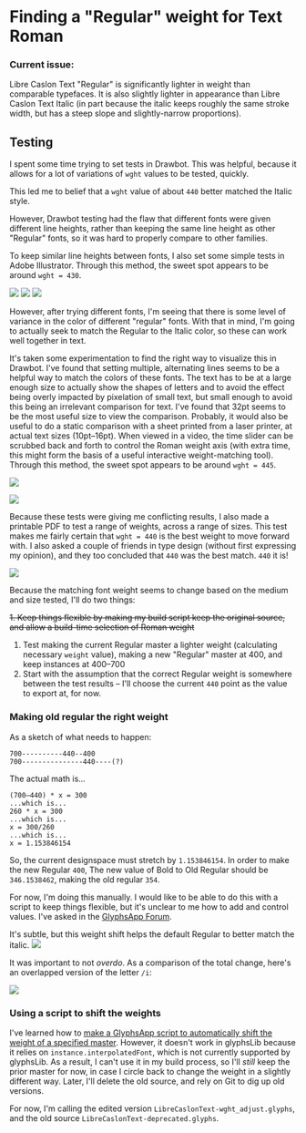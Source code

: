 # Finding a "Regular" weight for Text Roman

### Current issue:

Libre Caslon Text "Regular" is significantly lighter in weight than comparable typefaces. It is also slightly lighter in appearance than Libre Caslon Text Italic (in part because the italic keeps roughly the same stroke width, but has a steep slope and slightly-narrow proportions).

## Testing

I spent some time trying to set tests in Drawbot. This was helpful, because it allows for a lot of variations of `wght` values to be tested, quickly.

This led me to belief that a `wght` value of about `440` better matched the Italic style.

However, Drawbot testing had the flaw that different fonts were given different line heights, rather than keeping the same line height as other "Regular" fonts, so it was hard to properly compare to other families.

To keep similar line heights between fonts, I also set some simple tests in Adobe Illustrator. Through this method, the sweet spot appears to be around `wght = 430`.

![](assets/libre-caslon-reg_wght-test-01.png)
![](assets/libre-caslon-reg_wght-test-03.png)
![](assets/libre-caslon-reg_wght-test-04.png)

However, after trying different fonts, I'm seeing that there is some level of variance in the color of different "regular" fonts. With that in mind, I'm going to actually seek to match the Regular to the Italic color, so these can work well together in text. 

It's taken some experimentation to find the right way to visualize this in Drawbot. I've found that setting multiple, alternating lines seems to be a helpful way to match the colors of these fonts. The text has to be at a large enough size to actually show the shapes of letters and to avoid the effect being overly impacted by pixelation of small text, but small enough to avoid this being an irrelevant comparison for text. I've found that 32pt seems to be the most useful size to view the comparison. Probably, it would also be useful to do a static comparison with a sheet printed from a laser printer, at actual text sizes (10pt–16pt). When viewed in a video, the time slider can be scrubbed back and forth to control the Roman weight axis (with extra time, this might form the basis of a useful interactive weight-matching tool). Through this method, the sweet spot appears to be around `wght = 445`.

![](assets/weight-test-roman_italic-noblur-big-111918.gif)

![](assets/libre-caslon-finding_reg_wght.gif)

Because these tests were giving me conflicting results, I also made a printable PDF to test a range of weights, across a range of sizes. This test makes me fairly certain that `wght = 440` is the best weight to move forward with. I also asked a couple of friends in type design (without first expressing my opinion), and they too concluded that `440` was the best match. `440` it is!

![](assets/weight-test-one_page-printed-112018.jpg)


Because the matching font weight seems to change based on the medium and size tested, I'll do two things:

~~1. Keep things flexible by making my build script keep the original source, and allow a build-time selection of Roman weight~~
1. Test making the current Regular master a lighter weight (calculating necessary `weight` value), making a new "Regular" master at 400, and keep instances at 400–700
2. Start with the assumption that the correct Regular weight is somewhere between the test results – I'll choose the current `440` point as the value to export at, for now. 

### Making old regular the right weight

As a sketch of what needs to happen:

```
700----------440--400
700---------------440----(?)
```

The actual math is...
```
(700–440) * x = 300
...which is...
260 * x = 300
...which is...
x = 300/260
...which is...
x = 1.153846154
```

So, the current designspace must stretch by `1.153846154`. In order to make the new Regular `400`, The new value of Bold to Old Regular should be `346.1538462`, making the old regular `354`.

For now, I'm doing this manually. I would like to be able to do this with a script to keep things flexible, but it's unclear to me how to add and control values. I've asked in the [GlyphsApp Forum](https://forum.glyphsapp.com/t/how-might-i-trigger-instance-as-master-from-the-api/9976). 

It's subtle, but this weight shift helps the default Regular to better match the italic. 
![](assets/2018-11-20-22-50-46.png)

It was important to not *overdo*. As a comparison of the total change, here's an overlapped version of the letter `/i`:

![](assets/2018-11-21-11-40-42.png)

### Using a script to shift the weights

I've learned how to [make a GlyphsApp script to automatically shift the weight of a specified master](https://github.com/thundernixon/glyphs_scripts/blob/10a7f17fe88c250c8c5871493990a03b55e5329a/add-new-master-at-interp-weight.py). However, it doesn't work in glyphsLib because it relies on `instance.interpolatedFont`, which is not currently supported by glyphsLib. As a result, I can't use it in my build process, so I'll *still* keep the prior master for now, in case I circle back to change the weight in a slightly different way. Later, I'll delete the old source, and rely on Git to dig up old versions.

For now, I'm calling the edited version `LibreCaslonText-wght_adjust.glyphs`, and the old source `LibreCaslonText-deprecated.glyphs`.





